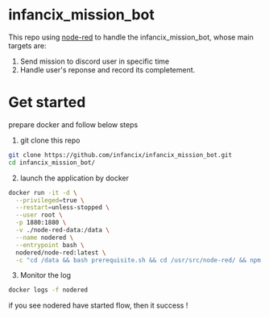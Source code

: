 # infancix_mission_bot

This repo using [node-red](https://flows.nodered.org/) to handle the infancix_mission_bot, whose main targets are:

1. Send mission to discord user in specific time
2. Handle user's reponse and record its completement.


# Get started

prepare docker and follow below steps


1. git clone this repo

```bash
git clone https://github.com/infancix/infancix_mission_bot.git
cd infancix_mission_bot/
```


2. launch the application by docker

```bash
docker run -it -d \
  --privileged=true \
  --restart=unless-stopped \
  --user root \
  -p 1880:1880 \
  -v ./node-red-data:/data \
  --name nodered \
  --entrypoint bash \
  nodered/node-red:latest \
  -c "cd /data && bash prerequisite.sh && cd /usr/src/node-red/ && npm install node-red-contrib-discord-advanced && bash entrypoint.sh"
```

3. Monitor the log

```bash
docker logs -f nodered
```

if you see nodered have started flow, then it success !




